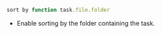 <!-- placeholder to force blank line before included text -->


```javascript
sort by function task.file.folder
```

- Enable sorting by the folder containing the task.


<!-- placeholder to force blank line after included text -->
